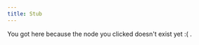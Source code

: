 ```yaml
---
title: Stub
---
```


You got here because the node you clicked doesn't exist yet :( .


[//begin]: # "Autogenerated link references for markdown compatibility"
[ai-and-myths]: ./../bubbles/stub "ai-and-myths"
[author-Anna-Ivanova]: ./../bubbles/stub "author-Anna-Ivanova"
[author-Grace-Lindsay]: ./../bubbles/stub "author-Grace-Lindsay"
[building-before-knowing]: ./../bubbles/stub "building-before-knowing"
[ChainForge]: ./../bubbles/stub "ChainForge"
[cognition-and-myths]: ./../bubbles/stub "cognition-and-myths"
[computation]: ./../bubbles/stub "computation"
[connectome]: ./../bubbles/stub "connectome"
[imagine-24-balls]: ./../bubbles/stub "imagine-24-balls"
[inferotemporal-cortex]: ./../bubbles/stub "inferotemporal-cortex"
[intuitive-physics]: ./../bubbles/stub "intuitive-physics"
[phosphenes]: ./../bubbles/stub "phosphenes"
[primary-visual-cortex]: ./../bubbles/stub "primary-visual-cortex"
[psychedelic-cryptography]: ./../bubbles/stub "psychedelic-cryptography"
[psychedelics-and-criticality]: ./../bubbles/stub "psychedelics-and-criticality"
[recognition-vs-recall thing]: ./../bubbles/stub "recognition-vs-recall thing"
[reverse-engineering-games]: ./../bubbles/stub "reverse-engineering-games"
[semantics]: ./../bubbles/stub "semantics"
[text-horizonte-de-sucesos]: ./../bubbles/stub "text-horizonte-de-sucesos"
[text-i-have-no-mouth-and-i-must-scream]: ./../bubbles/stub "text-i-have-no-mouth-and-i-must-scream"
[thinking-fast-and-slow of Kahneman]: ./../bubbles/stub "thinking-fast-and-slow of Kahneman"
[video-the-paradox-of-rules-in-games-and-life]: ./../bubbles/stub "video-the-paradox-of-rules-in-games-and-life"
[you-research-what-strikes-you-deeply]: ./../bubbles/stub "you-research-what-strikes-you-deeply"
[//end]: # "Autogenerated link references"
